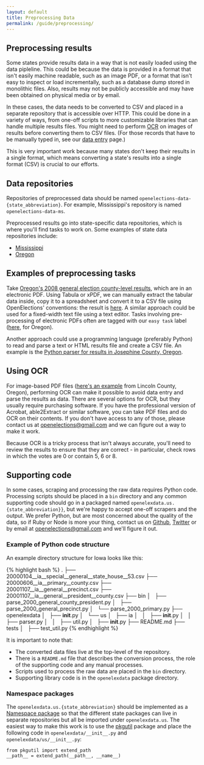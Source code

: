 ```yaml
---
layout: default
title: Preprocessing Data
permalink: /guide/preprocessing/
---
```


## Preprocessing results

Some states provide results data in a way that is not easily loaded using the data pipleline.  This could be because the data is provided in a format that isn't easily machine readable, such as an image PDF, or a format that isn't easy to inspect or load incrementally, such as a database dump stored in monolithic files.  Also, results may not be publicly accessible and may have been obtained on physical media or by email.

In these cases, the data needs to be converted to CSV and placed in a separate repository that is accessible over HTTP. This could be done in a variety of ways, from one-off scripts to more customizable libraries that can handle multiple results files. You might need to perform [OCR](https://en.wikipedia.org/wiki/Optical_character_recognition) on images of results before converting them to CSV files. (For those records that have to be manually typed in, see our [data entry](http://docs.openelections.net/data-entry/) page.)

This is very important work because many states don't keep their results in a single format, which means converting a state's results into a single format (CSV) is crucial to our efforts.

## Data repositories

Repositories of preprocessed data should be named ``openelections-data-{state_abbreviation}``.  For example, Mississippi's repository is named ``openelections-data-ms``.

Preprocessed results go into state-specific data repositories, which is where you'll find tasks to work on. Some examples of state data repositories include:

* [Mississippi](http://github.com/openelections/openelections-data-ms)
* [Oregon](http://github.com/openelections/openelections-data-or)

## Examples of preprocessing tasks

Take [Oregon's 2008 general election county-level results](http://sos.oregon.gov/elections/Documents/results/results-11-2008.pdf), which are in an electronic PDF. Using Tabula or xPDF, we can manually extract the tabular data inside, copy it to a spreadsheet and convert it to a CSV file using OpenElections' conventions: the result is [here](https://github.com/openelections/openelections-data-or/blob/master/2008/20081104__or__general.csv). A similar approach could be used for a fixed-width text file using a text editor. Tasks involving pre-processing of electronic PDFs often are tagged with our `easy task` label ([here](https://github.com/openelections/openelections-data-or/labels/easy%20task), for Oregon).

Another approach could use a programming language (preferably Python) to read and parse a text or HTML results file and create a CSV file. An example is the [Python parser for results in Josephine County, Oregon](https://github.com/openelections/openelections-data-or/blob/master/josephine_parser.py).

## Using OCR

For image-based PDF files ([here's an example](https://github.com/openelections/openelections-sources-or/blob/master/Lincoln/G1172000.PDF) from Lincoln County, Oregon), performing OCR can make it possible to avoid data entry and parse the results as data. There are several options for OCR, but they usually require purchasing software. If you have the professional version of Acrobat, able2Extract or similar software, you can take PDF files and do OCR on their contents. If you don't have access to any of those, please contact us at openelections@gmail.com and we can figure out a way to make it work.

Because OCR is a tricky process that isn't always accurate, you'll need to review the results to ensure that they are correct - in particular, check rows in which the votes are 0 or contain 5, 6 or 8.

## Supporting code

In some cases, scraping and processing the raw data requires Python code.  Processing scripts should be placed in a ``bin`` directory and any common supporting code should go in a packaged named ``openelexdata.us.{state_abbreviation}}``, but we're happy to accept one-off scrapers and the output. We prefer Python, but are most concerned about the quality of the data, so if Ruby or Node is more your thing, contact us on [Github](https://github.com/openelections), [Twitter](https://twitter.com/openelex) or by email at openelections@gmail.com and we'll figure it out.

### Example of Python code structure

An example directory structure for Iowa looks like this:

{% highlight bash %}
.
├── 20000104__ia__special__general__state_house__53.csv
├── 20000606__ia__primary__county.csv
├── 20001107__ia__general__precinct.csv
├── 20001107__ia__general__president__county.csv
├── bin
│   ├── parse_2000_general_county_president.py
│   ├── parse_2000_general_precinct.py
│   └── parse_2000_primary.py
├── openelexdata
│   ├── __init__.py
│   └── us
│       ├── ia
│       │   ├── __init__.py
│       │   ├── parser.py
│       │   ├── util.py
│       ├── __init__.py
├── README.md
├── tests
│   ├── test_util.py
{% endhighlight %}

It is important to note that:

* The converted data files live at the top-level of the repository.
* There is a ``README.md`` file that describes the conversion process, the role of the supporting code and any manual processes.
* Scripts used to process the raw data are placed in the ``bin`` directory.
* Supporting library code is in the ``openelexdata`` package directory.

### Namespace packages

The ``openelexdata.us.{state_abbreviation}`` should be implemented as a [Namespace package](http://legacy.python.org/dev/peps/pep-0420/) so that the different state packages can live in separate repositories but all be imported under ``openelexdata.us``.  The easiest way to make this work is to use the [pkgutil](https://docs.python.org/2/library/pkgutil.html) package and place the following code in ``openelexdata/__init__.py`` and ``openelexdata/us/__init__.py``:

```
from pkgutil import extend_path
__path__ = extend_path(__path__, __name__)
```
